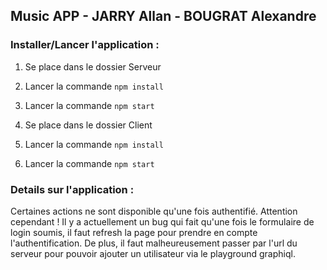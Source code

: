 ## Music APP - JARRY Allan - BOUGRAT Alexandre

### Installer/Lancer l'application :

1. Se place dans le dossier Serveur

2. Lancer la commande `npm install`

3. Lancer la commande `npm start`

4. Se place dans le dossier Client

5. Lancer la commande `npm install`

6. Lancer la commande `npm start`

### Details sur l'application :
Certaines actions ne sont disponible qu'une fois authentifié.
Attention cependant ! Il y a actuellement un bug qui fait qu'une fois le formulaire de login soumis, il faut refresh la page pour prendre en compte l'authentification.
De plus, il faut malheureusement passer par l'url du serveur pour pouvoir ajouter un utilisateur via le playground graphiql.
